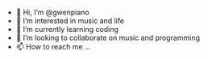 - 👋 Hi, I’m @gwenpiano
- 👀 I’m interested in music and life
- 🌱 I’m currently learning coding
- 💞️ I’m looking to collaborate on music and programming 
- 📫 How to reach me ...

<!---
gwenpiano/gwenpiano is a ✨ special ✨ repository because its `README.md` (this file) appears on your GitHub profile.
You can click the Preview link to take a look at your changes.
--->
